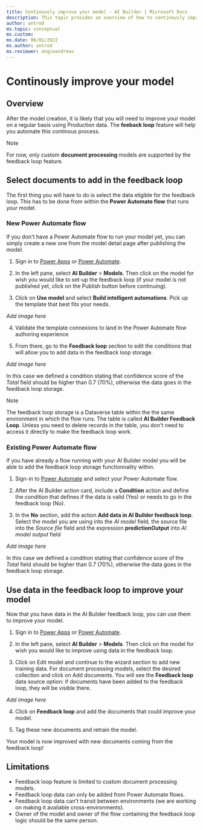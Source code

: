 ```yaml
---
title: Continously improve your model - AI Builder | Microsoft Docs
description: This topic provides an overview of how to continously improve AI Builder models.
author: antrod
ms.topic: conceptual
ms.custom:
ms.date: 06/01/2022
ms.author: antrod
ms.reviewer: angieandrews
---
```


# Continously improve your model

## Overview

After the model creation, it is likely that you will need to improve your model on a regular basis using Production data. The **feeback loop** feature will help you automate this continous process.

> [!NOTE]
> For now, only custom **document processing** models are supported by the feedback loop feature.

## Select documents to add in the feedback loop
The first thing you will have to do is select the data eligible for the feedback loop. This has to be done from within the **Power Automate flow** that runs your model.

### New Power Automate flow
If you don't have a Power Automate flow to run your model yet, you can simply create a new one from the model detail page after publishing the model.

1. Sign in to [Power Apps](https://make.powerapps.com/) or [Power Automate](https://flow.microsoft.com/signin).

2. In the left pane, select **AI Builder** > **Models**. Then click on the model for wish you would like to set-up the feedback loop (if your model is not published yet, click on the Publish button before continuing).

3. Click on **Use model** and select **Build intelligent automations**. Pick up the template that best fits your needs.

_Add image here_

4. Validate the template connexions to land in the Power Automate flow authoring experience

5. From there, go to the **Feedback loop** section to edit the conditions that will allow you to add data in the feedback loop storage.

_Add image here_

In this case we defined a condition stating that confidence score of the *Total* field should be higher than 0.7 (70%), otherwise the data goes in the feedback loop storage.

> [!NOTE]
> The feedback loop storage is a Dataverse table within the the same environment in which the flow runs. The table is called **AI Builder Feedback Loop**. Unless you need to delete records in the table, you don't need to access it directly to make the feedback loop work.


### Existing Power Automate flow
If you have already a flow running with your AI Builder model you will be able to add the feedback loop storage functionnality within.

1. Sign-in to [Power Automate](https://flow.microsoft.com/signin) and select your Power Automate flow.

2. After the AI Builder action card, include a **Condition** action and define the condition that defines if the data is valid (Yes) or needs to go in the feedback loop (No).

3. In the **No** section, add the action **Add data in AI Builder feedback loop**. Select the model you are using into the _AI model_ field, the source file into the _Source file_ field and the expression **predictionOutput** into _AI model output_ field

_Add image here_

In this case we defined a condition stating that confidence score of the *Total* field should be higher than 0.7 (70%), otherwise the data goes in the feedback loop storage.


## Use data in the feedback loop to improve your model
Now that you have data in the AI Builder feedback loop, you can use them to improve your model.

1. Sign in to [Power Apps](https://make.powerapps.com/) or [Power Automate](https://flow.microsoft.com/signin).

2. In the left pane, select **AI Builder** > **Models**. Then click on the model for wish you would like to improve using data in the feedback loop.

3. Click on Edit model and continue to the wizard section to add new training data. For document processing models, select the desired collection and click on Add documents. You will see the **Feedback loop** data source option: if documents have been added to the feedback loop, they will be visible there.

_Add image here_

4. Click on **Feedback loop** and add the documents that could improve your model.

6. Tag these new documents and retrain the model.

Your model is now improved with new documents coming from the feedback loop!


## Limitations
* Feedback loop feature is limited to custom document processing models.
* Feedback loop data can only be added from Power Automate flows.
* Feedback loop data can't transit between environments (we are working on making it available cross-environments).
* Owner of the model and owner of the flow containing the feedback loop logic should be the same person.
